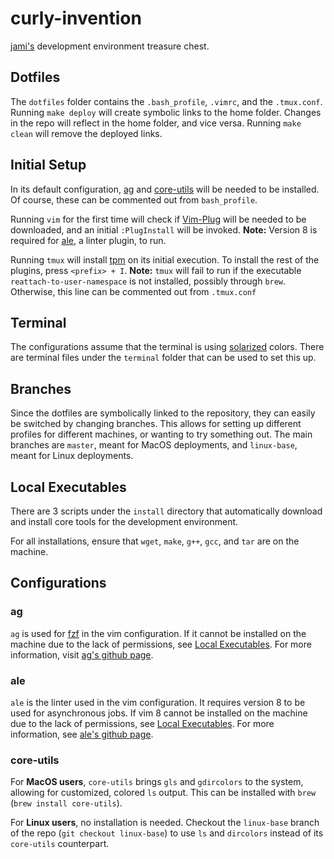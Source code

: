 # curly-invention

[jami's](http://www.jamiboy.com) development environment treasure chest.

## Dotfiles

The `dotfiles` folder contains the `.bash_profile`, `.vimrc`, and the `.tmux.conf`. Running `make deploy` will create symbolic links to the home folder. Changes in the repo will reflect in the home folder, and vice versa. Running `make clean` will remove the deployed links.

## Initial Setup

In its default configuration, [ag](#ag) and [core-utils](#core-utils) will be needed to be installed. Of course, these can be commented out from `bash_profile`.

Running `vim` for the first time will check if [Vim-Plug](https://github.com/junegunn/vim-plug) will be needed to be downloaded, and an initial `:PlugInstall` will be invoked. **Note:** Version 8 is required for [ale](#ale), a linter plugin, to run.

Running `tmux` will install [tpm](https://github.com/tmux-plugins/tpm) on its initial execution. To install the rest of the plugins, press `<prefix> + I`. **Note:** `tmux` will fail to run if the executable `reattach-to-user-namespace` is not installed, possibly through `brew`. Otherwise, this line can be commented out from `.tmux.conf`

## Terminal

The configurations assume that the terminal is using [solarized](http://ethanschoonover.com/solarized) colors. There are terminal files under the `terminal` folder that can be used to set this up.

## Branches

Since the dotfiles are symbolically linked to the repository, they can easily be switched by changing branches. This allows for setting up different profiles for different machines, or wanting to try something out. The main branches are `master`, meant for MacOS deployments, and `linux-base`, meant for Linux deployments.

## Local Executables

There are 3 scripts under the `install` directory that automatically download and install core tools for the development environment.

For all installations, ensure that `wget`, `make`, `g++`, `gcc`, and `tar` are on the machine.

## Configurations

### ag

`ag` is used for [fzf](https://github.com/junegunn/fzf.vim) in the vim configuration. If it cannot be installed on the machine due to the lack of permissions, see [Local Executables](#local-executables). For more information, visit [ag's github page](https://github.com/ggreer/the_silver_searcher).

### ale

`ale` is the linter used in the vim configuration. It requires version 8 to be used for asynchronous jobs. If vim 8 cannot be installed on the machine due to the lack of permissions, see [Local Executables](#local-executables). For more information, see [ale's github page](https://github.com/w0rp/ale).

### core-utils

For **MacOS users**, `core-utils` brings `gls` and `gdircolors` to the system, allowing for customized, colored `ls` output. This can be installed with `brew` (`brew install core-utils`).

For **Linux users**, no installation is needed. Checkout the `linux-base` branch of the repo (`git checkout linux-base`) to use `ls` and `dircolors` instead of its `core-utils` counterpart.
